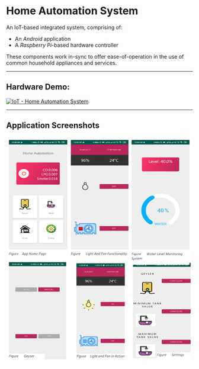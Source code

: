 # Home Automation System

An IoT-based integrated system, comprising of:
* An *Android* application
* A *Raspberry Pi*-based hardware controller

These components work in-sync to offer ease-of-operation in the use of common household appliances and services.
___

## Hardware Demo:

[![IoT - Home Automation System](./Screenshots/preview.png)](http://www.youtube.com/watch?v=4xuGe6qDQIY "Home Automation System - Hardware Demo & Description")

___

## Application Screenshots

<img src="./Screenshots/app.png" alt="Android App Sceenshots" />


